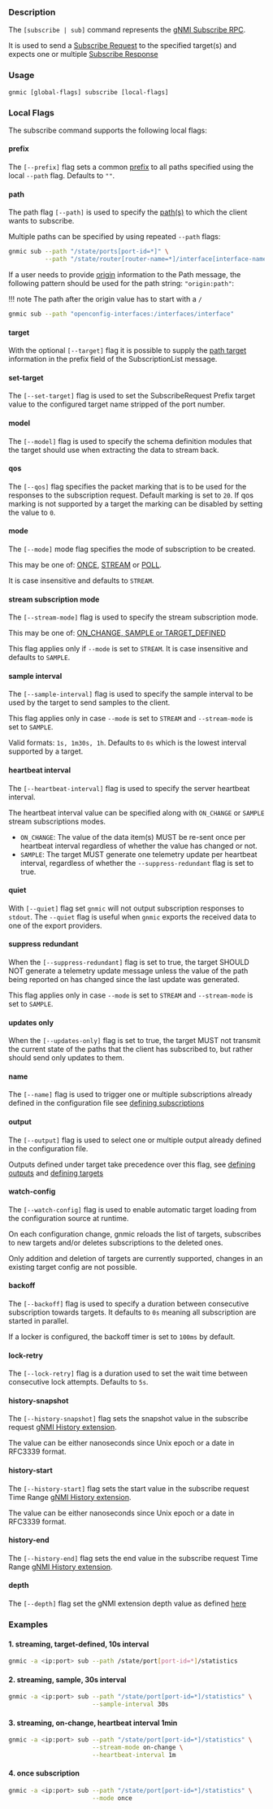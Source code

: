 ### Description

The `[subscribe | sub]` command represents the [gNMI Subscribe RPC](https://github.com/openconfig/gnmi/blob/master/proto/gnmi/gnmi.proto#L68).

It is used to send a [Subscribe Request](https://github.com/openconfig/gnmi/blob/master/proto/gnmi/gnmi.proto#L208) to the specified target(s) and expects one or multiple [Subscribe Response](https://github.com/openconfig/gnmi/blob/master/proto/gnmi/gnmi.proto#L232)

### Usage

`gnmic [global-flags] subscribe [local-flags]`

### Local Flags

The subscribe command supports the following local flags:

#### prefix

The `[--prefix]` flag sets a common [prefix](https://github.com/openconfig/reference/blob/master/rpc/gnmi/gnmi-specification.md#241-path-prefixes) to all paths specified using the local `--path` flag. Defaults to `""`.

#### path

The path flag `[--path]` is used to specify the [path(s)](https://github.com/openconfig/reference/blob/master/rpc/gnmi/gnmi-specification.md#222-paths) to which the client wants to subscribe.

Multiple paths can be specified by using repeated `--path` flags:

```bash
gnmic sub --path "/state/ports[port-id=*]" \
          --path "/state/router[router-name=*]/interface[interface-name=*]"
```

If a user needs to provide [origin](https://github.com/openconfig/reference/blob/master/rpc/gnmi/gnmi-specification.md#222-paths) information to the Path message, the following pattern should be used for the path string: `"origin:path"`:

!!! note
    The path after the origin value has to start with a `/`

```bash
gnmic sub --path "openconfig-interfaces:/interfaces/interface"
```

#### target

With the optional `[--target]` flag it is possible to supply the [path target](https://github.com/openconfig/reference/blob/master/rpc/gnmi/gnmi-specification.md#2221-path-target) information in the prefix field of the SubscriptionList message.

#### set-target

The `[--set-target]` flag is used to set the SubscribeRequest Prefix target value to the configured target name stripped of the port number.

#### model

The `[--model]` flag is used to specify the schema definition modules that the target should use when extracting the data to stream back.

#### qos

The `[--qos]` flag specifies the packet marking that is to be used for the responses to the subscription request. Default marking is set to `20`. If qos marking is not supported by a target the marking can be disabled by setting the value to `0`.

#### mode

The `[--mode]` mode flag specifies the mode of subscription to be created.

This may be one of:
[ONCE](https://github.com/openconfig/reference/blob/master/rpc/gnmi/gnmi-specification.md#35151-once-subscriptions), [STREAM](https://github.com/openconfig/reference/blob/master/rpc/gnmi/gnmi-specification.md#35152-stream-subscriptions) or [POLL](https://github.com/openconfig/reference/blob/master/rpc/gnmi/gnmi-specification.md#35153-poll-subscriptions).

It is case insensitive and defaults to `STREAM`.

#### stream subscription mode

The `[--stream-mode]` flag is used to specify the stream subscription mode.

This may be one of: [ON_CHANGE, SAMPLE or TARGET_DEFINED](https://github.com/openconfig/reference/blob/master/rpc/gnmi/gnmi-specification.md#35152-stream-subscriptions)

This flag applies only if `--mode` is set to `STREAM`. It is case insensitive and defaults to `SAMPLE`.

#### sample interval

The `[--sample-interval]` flag is used to specify the sample interval to be used by the target to send samples to the client.

This flag applies only in case `--mode` is set to `STREAM` and `--stream-mode` is set to `SAMPLE`.

Valid formats: `1s, 1m30s, 1h`. Defaults to `0s` which is the lowest interval supported by a target.

#### heartbeat interval

The `[--heartbeat-interval]` flag is used to specify the server heartbeat interval.

The heartbeat interval value can be specified along with `ON_CHANGE` or `SAMPLE` stream subscriptions modes.

* `ON_CHANGE`: The value of the data item(s) MUST be re-sent once per heartbeat interval regardless of whether the value has changed or not.
* `SAMPLE`: The target MUST generate one telemetry update per heartbeat interval, regardless of whether the `--suppress-redundant` flag is set to true.

#### quiet

With `[--quiet]` flag set `gnmic` will not output subscription responses to `stdout`. The `--quiet` flag is useful when `gnmic` exports the received data to one of the export providers.

#### suppress redundant

When the `[--suppress-redundant]` flag is set to true, the target SHOULD NOT generate a telemetry update message unless the value of the path being reported on has changed since the last update was generated.

This flag applies only in case `--mode` is set to `STREAM` and `--stream-mode` is set to `SAMPLE`.

#### updates only

When the `[--updates-only]` flag is set to true, the target MUST not transmit the current state of the paths that the client has subscribed to, but rather should send only updates to them.

#### name

The `[--name]` flag is used to trigger one or multiple subscriptions already defined in the configuration file see [defining subscriptions](../user_guide/subscriptions.md)

#### output

The `[--output]` flag is used to select one or multiple output already defined in the configuration file. 

Outputs defined under target take precedence over this flag, see [defining outputs](../user_guide/outputs/output_intro.md) and [defining targets](../user_guide/multi_targets)

#### watch-config

The `[--watch-config]` flag is used to enable automatic target loading from the configuration source at runtime. 

On each configuration change, gnmic reloads the list of targets, subscribes to new targets and/or deletes subscriptions to the deleted ones.

Only addition and deletion of targets are currently supported, changes in an existing target config are not possible.

#### backoff

The `[--backoff]` flag is used to specify a duration between consecutive subscription towards targets. It defaults to `0s`  meaning all subscription are started in parallel.

If a locker is configured, the backoff timer is set to `100ms` by default.

#### lock-retry

The `[--lock-retry]` flag is a duration used to set the wait time between consecutive lock attempts. Defaults to `5s`.

#### history-snapshot

The `[--history-snapshot]` flag sets the snapshot value in the subscribe request [gNMI History extension](https://github.com/openconfig/reference/blob/master/rpc/gnmi/gnmi-history.md).

The value can be either nanoseconds since Unix epoch or a date in RFC3339 format.

#### history-start

The `[--history-start]` flag sets the start value in the subscribe request Time Range [gNMI History extension](https://github.com/openconfig/reference/blob/master/rpc/gnmi/gnmi-history.md).

The value can be either nanoseconds since Unix epoch or a date in RFC3339 format.

#### history-end

The `[--history-end]` flag sets the end value in the subscribe request Time Range [gNMI History extension](https://github.com/openconfig/reference/blob/master/rpc/gnmi/gnmi-history.md).

#### depth

The `[--depth]` flag set the gNMI extension depth value as defined [here](https://github.com/openconfig/reference/blob/master/rpc/gnmi/gnmi-depth.md)

### Examples

#### 1. streaming, target-defined, 10s interval

```bash
gnmic -a <ip:port> sub --path /state/port[port-id=*]/statistics
```

#### 2. streaming, sample, 30s interval

```bash
gnmic -a <ip:port> sub --path "/state/port[port-id=*]/statistics" \
                       --sample-interval 30s
```

#### 3. streaming, on-change, heartbeat interval 1min

```bash
gnmic -a <ip:port> sub --path "/state/port[port-id=*]/statistics" \
                       --stream-mode on-change \
                       --heartbeat-interval 1m
```

#### 4. once subscription

```bash
gnmic -a <ip:port> sub --path "/state/port[port-id=*]/statistics" \
                       --mode once
```

<script
id="asciicast-319608" src="https://asciinema.org/a/319608.js" async>
</script>
